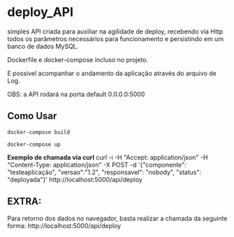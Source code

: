 # deploy_API
simples API criada para auxiliar na agilidade de deploy, recebendo via Http todos os parâmetros necessários para funcionamento e persistindo em um banco de dados MySQL. 


Dockerfile e docker-compose incluso no projeto.

E possível acompanhar o andamento da aplicação através do arquivo de Log.

OBS: a API rodará na porta default 0.0.0.0:5000

## Como Usar

```docker-compose build```

```docker-compose up```


**Exemplo de chamada via curl**
 curl -i -H "Accept: application/json" -H "Content-Type: application/json" -X POST  -d '{"componente": "testeaplicação", "versao":"1.2", "responsavel": "nobody", "status": "deployada"}' http://localhost:5000/api/deploy
  
  
  ## **EXTRA:**
  Para retorno dos dados no navegador, basta realizar a chamada da seguinte forma: 
  http://localhost:5000/api/deploy
